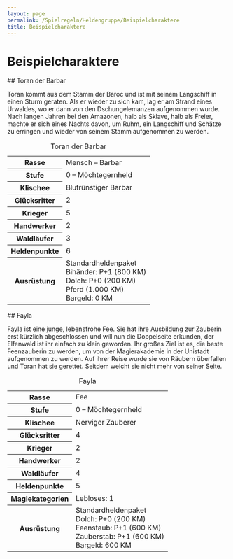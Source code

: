 ```yaml
---
layout: page
permalink: /Spielregeln/Heldengruppe/Beispielcharaktere
title: Beispielcharaktere
---
```


# Beispielcharaktere

<div class="col2">
## Toran der Barbar

Toran kommt aus dem Stamm der Baroc und ist mit seinem Langschiff in einen Sturm geraten. Als er wieder zu sich kam, lag er am Strand eines Urwaldes, wo er dann von den Dschungelemanzen aufgenommen wurde. Nach langen Jahren bei den Amazonen, halb als Sklave, halb als Freier, machte er sich eines Nachts davon, um Ruhm, ein Langschiff und Schätze zu erringen und wieder von seinem Stamm aufgenommen zu werden.

<table>
<caption>Toran der Barbar</caption>
<tbody>
<tr><th>Rasse</th><td>Mensch &ndash; Barbar</td></tr>
<tr><th>Stufe</th><td>0 &ndash; Möchtegernheld</td></tr>
<tr><th>Klischee</th><td>Blutrünstiger Barbar</td></tr>
<tr><th>Glücksritter</th><td>2</td></tr>
<tr><th>Krieger</th><td>5</td></tr>
<tr><th>Handwerker</th><td>2</td></tr>
<tr><th>Waldläufer</th><td>3</td></tr>
<tr><th>Heldenpunkte</th><td>6</td></tr>
<tr><th>Ausrüstung</th><td>Standardheldenpaket<br/>
Bihänder: P+1 (800 KM)<br/>
Dolch: P+0 (200 KM)<br/>
Pferd (1.000 KM)<br/>
Bargeld: 0 KM</td></tr>
</tbody>
</table>
</div>
<div class="col2">
## Fayla

Fayla ist eine junge, lebensfrohe Fee. Sie hat ihre Ausbildung zur Zauberin erst kürzlich abgeschlossen und will nun die Doppelseite erkunden, der Elfenwald ist ihr einfach zu klein geworden. Ihr großes Ziel ist es, die beste Feenzauberin zu werden, um von der Magierakademie in der Unistadt aufgenommen zu werden. Auf ihrer Reise wurde sie von Räubern überfallen und Toran hat sie gerettet. Seitdem weicht sie nicht mehr von seiner Seite.

<table>
<caption>Fayla</caption>
<tbody>
<tr><th>Rasse</th><td>Fee</td></tr>
<tr><th>Stufe</th><td>0 &ndash; Möchtegernheld</td></tr>
<tr><th>Klischee</th><td>Nerviger Zauberer</td></tr>
<tr><th>Glücksritter</th><td>4</td></tr>
<tr><th>Krieger</th><td>2</td></tr>
<tr><th>Handwerker</th><td>2</td></tr>
<tr><th>Waldläufer</th><td>4</td></tr>
<tr><th>Heldenpunkte</th><td>5</td></tr>
<tr><th>Magiekategorien</th><td>Lebloses: 1</td></tr>
<tr><th>Ausrüstung</th><td>Standardheldenpaket<br/>
Dolch: P+0 (200 KM)<br/>
Feenstaub: P+1 (600 KM)<br/>
Zauberstab: P+1 (600 KM)<br/>
Bargeld: 600 KM</td></tr>
</tbody>
</table>
</div>
